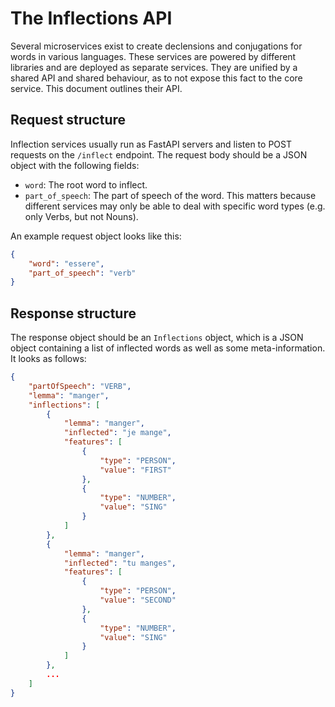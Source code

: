 # The Inflections API

Several microservices exist to create declensions and conjugations for words in various languages.
These services are powered by different libraries and are deployed as separate services.
They are unified by a shared API and shared behaviour, as to not expose this fact to the core
service. This document outlines their API.

## Request structure

Inflection services usually run as FastAPI servers and listen to POST requests on the `/inflect`
endpoint. The request body should be a JSON object with the following fields:

- `word`: The root word to inflect.
- `part_of_speech`: The part of speech of the word. This matters because different services may
only be able to deal with specific word types (e.g. only Verbs, but not Nouns).

An example request object looks like this:

```json
{
    "word": "essere",
    "part_of_speech": "verb"
}
```

## Response structure

The response object should be an `Inflections` object, which is a JSON object containing a list
of inflected words as well as some meta-information. It looks as follows:

```json
{
	"partOfSpeech": "VERB",
	"lemma": "manger",
	"inflections": [
		{
			"lemma": "manger",
			"inflected": "je mange",
			"features": [
				{
					"type": "PERSON",
					"value": "FIRST"
				},
				{
					"type": "NUMBER",
					"value": "SING"
				}
			]
		},
		{
			"lemma": "manger",
			"inflected": "tu manges",
			"features": [
				{
					"type": "PERSON",
					"value": "SECOND"
				},
				{
					"type": "NUMBER",
					"value": "SING"
				}
			]
		},
		...
	]
}
```